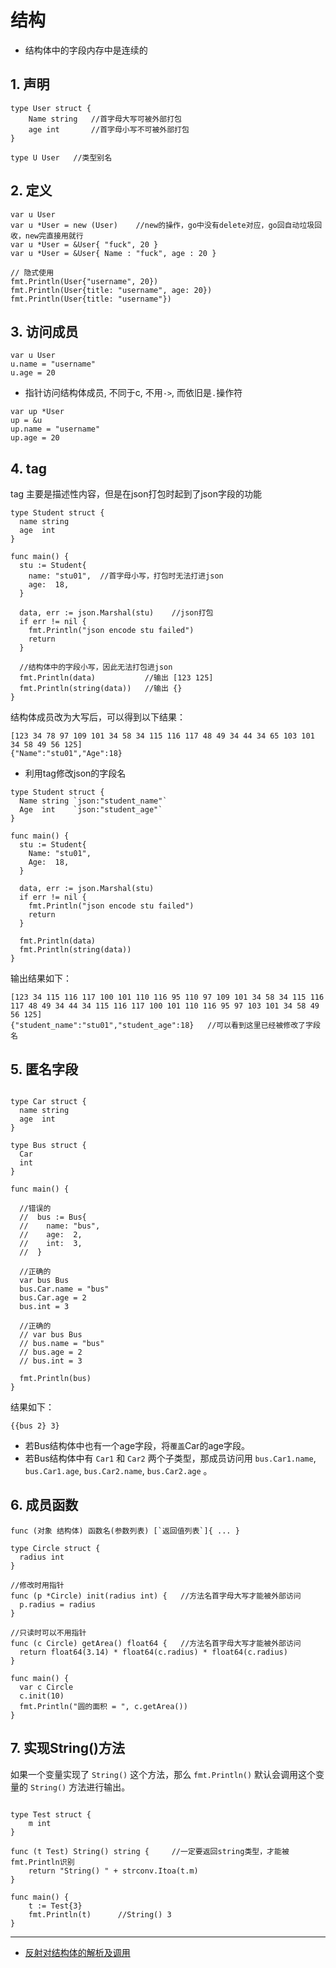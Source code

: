 # 结构

* 结构体中的字段内存中是连续的

## 1. 声明

```golang
type User struct {
    Name string   //首字母大写可被外部打包
    age int       //首字母小写不可被外部打包
}

type U User   //类型别名
```

## 2. 定义

```golang
var u User
var u *User = new (User)    //new的操作，go中没有delete对应，go回自动垃圾回收，new完直接用就行
var u *User = &User{ "fuck", 20 }
var u *User = &User{ Name : "fuck", age : 20 }

// 隐式使用
fmt.Println(User{"username", 20})
fmt.Println(User{title: "username", age: 20})
fmt.Println(User{title: "username"})
```

## 3. 访问成员

```golang
var u User
u.name = "username"
u.age = 20
```

* 指针访问结构体成员, 不同于c, 不用`->`, 而依旧是`.`操作符

```golang
var up *User
up = &u
up.name = "username"
up.age = 20
```

## 4. tag

tag 主要是描述性内容，但是在json打包时起到了json字段的功能

```golang
type Student struct {
  name string
  age  int
}

func main() {
  stu := Student{
    name: "stu01",  //首字母小写，打包时无法打进json
    age:  18,
  }

  data, err := json.Marshal(stu)    //json打包
  if err != nil {
    fmt.Println("json encode stu failed")
    return
  }

  //结构体中的字段小写，因此无法打包进json
  fmt.Println(data)           //输出 [123 125]
  fmt.Println(string(data))   //输出 {}
}
```

结构体成员改为大写后，可以得到以下结果：

```result
[123 34 78 97 109 101 34 58 34 115 116 117 48 49 34 44 34 65 103 101 34 58 49 56 125]
{"Name":"stu01","Age":18}
```

* 利用tag修改json的字段名

```golang
type Student struct {
  Name string `json:"student_name"`
  Age  int    `json:"student_age"`
}

func main() {
  stu := Student{
    Name: "stu01",
    Age:  18,
  }

  data, err := json.Marshal(stu)
  if err != nil {
    fmt.Println("json encode stu failed")
    return
  }

  fmt.Println(data)
  fmt.Println(string(data))
}
```

输出结果如下：

```result
[123 34 115 116 117 100 101 110 116 95 110 97 109 101 34 58 34 115 116 117 48 49 34 44 34 115 116 117 100 101 110 116 95 97 103 101 34 58 49 56 125]
{"student_name":"stu01","student_age":18}   //可以看到这里已经被修改了字段名
```

## 5. 匿名字段

```golang

type Car struct {
  name string
  age  int
}

type Bus struct {
  Car
  int
}

func main() {

  //错误的
  //  bus := Bus{
  //    name: "bus",
  //    age:  2,
  //    int:  3,
  //  }

  //正确的
  var bus Bus
  bus.Car.name = "bus"
  bus.Car.age = 2
  bus.int = 3

  //正确的
  // var bus Bus
  // bus.name = "bus"
  // bus.age = 2
  // bus.int = 3

  fmt.Println(bus)
}
```

结果如下：

```result
{{bus 2} 3}
```

* 若Bus结构体中也有一个age字段，将`覆盖`Car的age字段。
* 若Bus结构体中有 `Car1` 和 `Car2` 两个子类型，那成员访问用 `bus.Car1.name`, `bus.Car1.age`, `bus.Car2.name`, `bus.Car2.age` 。

## 6. 成员函数

```golang
func (对象 结构体) 函数名(参数列表) [`返回值列表`]{ ... }
```

```golang
type Circle struct {
  radius int
}

//修改时用指针
func (p *Circle) init(radius int) {   //方法名首字母大写才能被外部访问
  p.radius = radius
}

//只读时可以不用指针
func (c Circle) getArea() float64 {   //方法名首字母大写才能被外部访问
  return float64(3.14) * float64(c.radius) * float64(c.radius)
}

func main() {
  var c Circle
  c.init(10)
  fmt.Println("圆的面积 = ", c.getArea())
}
```

## 7. 实现String()方法

如果一个变量实现了 `String()` 这个方法，那么 `fmt.Println()` 默认会调用这个变量的 `String()` 方法进行输出。

```golang

type Test struct {
    m int
}

func (t Test) String() string {     //一定要返回string类型，才能被fmt.Println识别
    return "String() " + strconv.Itoa(t.m)
}

func main() {
    t := Test{3}
    fmt.Println(t)      //String() 3
}
```

---

* [反射对结构体的解析及调用](golang.reflect.md#4-结构体的解析及调用)